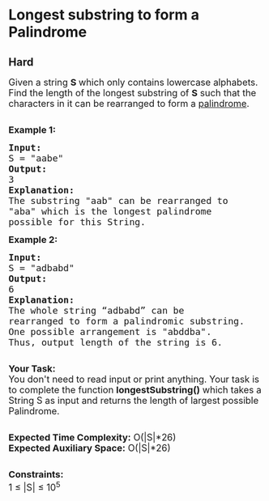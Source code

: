 # Longest substring to form a Palindrome
##  Hard 
<div class="problem-statement">
                <p></p><p><span style="font-size:18px">Given a string <strong>S </strong>which only contains lowercase alphabets. Find the length of the longest substring of <strong>S</strong> such that the characters in it can be rearranged to form a <a href="https://www.geeksforgeeks.org/c-program-check-given-string-palindrome/" target="_blank">palindrome</a>. </span></p>

<p><br>
<span style="font-size:18px"><strong>Example 1:</strong></span></p>

<pre><span style="font-size:18px"><strong>Input:
</strong>S = "aabe"
<strong>Output:
</strong>3
<strong>Explanation:</strong>
The substring "aab" can be rearranged to
"aba" which is the longest palindrome
possible for this String.</span>
</pre>

<div><span style="font-size:18px"><strong>Example 2:</strong></span></div>

<pre><span style="font-size:18px"><strong>Input:
</strong>S = "adbabd"
<strong>Output:</strong>
6</span>
<span style="font-size:18px"><strong>Explanation:</strong>
The whole string “adbabd” can be
rearranged to form a palindromic substring.
One possible arrangement is "abddba".
Thus, output length of the string is 6. </span>
</pre>

<p><br>
<span style="font-size:18px"><strong>Your Task:&nbsp;&nbsp;</strong><br>
You don't need to read input or print anything. Your task is to complete the function <strong>longestSubstring()</strong>&nbsp;which takes a String S as input and returns the length of largest possible Palindrome.</span></p>

<p><br>
<span style="font-size:18px"><strong>Expected Time Complexity:</strong> O(|S|*26)<br>
<strong>Expected Auxiliary Space:</strong> O(|S|*26)</span></p>

<p><br>
<span style="font-size:18px"><strong>Constraints:</strong><br>
1 ≤ |S| ≤ 10<sup>5</sup></span></p>
 <p></p>
            </div>